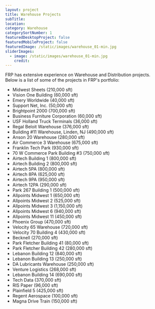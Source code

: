 ```yaml
---
layout: project
title: Warehouse Projects
subTitle:
location: 
category: Warehouse
categorySortNumber: 1
featuredDesktopProject: false
featuredMobileProject: false
featuredImage: /static/images/warehouse_01-min.jpg
sliderImages:
  - image: /static/images/warehouse_01-min.jpg
    credit:
---
```

FRP has extensive experience on Warehouse and Distribution projects.  Below is a list of some of the projects in FRP's portfolio:

- Midwest Sheets (210,000 sft)
- Vision One Building (60,000 sft)
- Emery Worldwide (40,000 sft)
- Support Net, Inc. (50,000 sft)
- Brightpoint 2000 (700,000 sft)
- Business Furniture Corporation (60,000 sft)
- USF Holland Truck Terminals (36,000 sft)
- Regal Beloit Warehouse (376,000 sft)
- Building #11 Warehouse, Linden, NJ (490,000 sft)
- Anson 20 Warehouse (280,000 sft)
- Air Commerce 3 Warehouse (675,000 sft)
- Franklin Tech Park (930,000 sft)
- 70 W Commerce Park Building #3 (750,000 sft)
- Airtech Building 1 (800,000 sft)
- Airtech Building 2 (800,000 sft)
- Airtech 5PA (800,000 sft)
- Airtech 8PA (625,000 sft)
- Airtech 9PA (950,000 sft)
- Airtech 12PA (290,000 sft)
- Park 267 Building 1 (500,000 sft)
- Allpoints Midwest 1 (650,000 sft)
- Allpoints Midwest 2 (525,000 sft)
- Allpoints Midwest 3 (1,150,000 sft)
- Allpoints Midwest 6 (940,000 sft)
- Allpoints Midwest 11 (450,000 sft)
- Phoenix Group (470,000 sft)
- Velocity 65 Warehouse (720,000 sft)
- Velocity 70 Building 4 (430,000 sft)
- Becknell (270,000 sft)
- Park Fletcher Building 41 (80,000 sft)
- Park Fletcher Building 42 (280,000 sft)
- Lebanon Building 12 (840,000 sft)
- Lebanon Building 13 (250,000 sft)
- DA Lubricants Warehouse (250,000 sft)
- Venture Logistics (268,000 sft)
- Lebanon Building 14 (690,000 sft)
- Tech Data (370,000 sft)
- RIS Paper (96,000 sft)
- Plainfield 5 (425,000 sft)
- Regent Aerospace (100,000 sft)
- Magna Drive Train (150,000 sft)




































